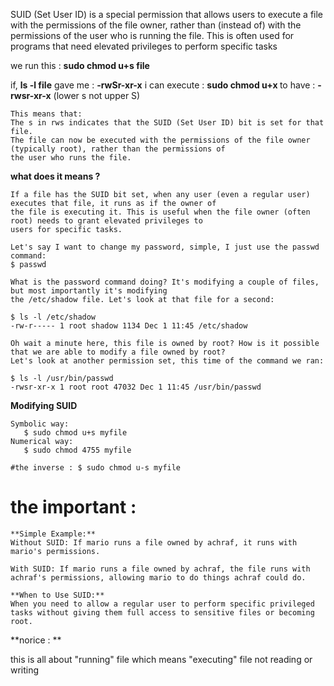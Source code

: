 SUID (Set User ID) is a special permission that allows users to execute a file with the permissions of the file owner,
rather than (instead of) with the permissions of the user who is running the file. 
This is often used for programs that need elevated privileges to perform specific tasks


we run this : **sudo chmod u+s file**

if, **ls -l file** gave me :
**-rwSr-xr-x**
i can execute : **sudo chmod u+x <file>**
to have : **-rwsr-xr-x** (lower s not upper S)

```
This means that:
The s in rws indicates that the SUID (Set User ID) bit is set for that file.
The file can now be executed with the permissions of the file owner (typically root), rather than the permissions of
the user who runs the file.
```
**what does it means ?**
```
If a file has the SUID bit set, when any user (even a regular user) executes that file, it runs as if the owner of
the file is executing it. This is useful when the file owner (often root) needs to grant elevated privileges to
users for specific tasks.
```

```
Let's say I want to change my password, simple, I just use the passwd command:
$ passwd

What is the password command doing? It's modifying a couple of files, but most importantly it's modifying
the /etc/shadow file. Let's look at that file for a second:

$ ls -l /etc/shadow
-rw-r----- 1 root shadow 1134 Dec 1 11:45 /etc/shadow

Oh wait a minute here, this file is owned by root? How is it possible that we are able to modify a file owned by root?
Let's look at another permission set, this time of the command we ran:

$ ls -l /usr/bin/passwd
-rwsr-xr-x 1 root root 47032 Dec 1 11:45 /usr/bin/passwd
```
**Modifying SUID**
```
Symbolic way:
   $ sudo chmod u+s myfile
Numerical way:
   $ sudo chmod 4755 myfile

#the inverse : $ sudo chmod u-s myfile
```



# the important : 

```
**Simple Example:** 
Without SUID: If mario runs a file owned by achraf, it runs with mario's permissions.

With SUID: If mario runs a file owned by achraf, the file runs with achraf's permissions, allowing mario to do things achraf could do.
```

```
**When to Use SUID:**
When you need to allow a regular user to perform specific privileged tasks without giving them full access to sensitive files or becoming root.
```

**norice : **

this is all about "running" file which means "executing" file not reading or writing 